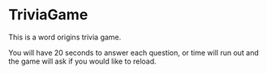 # TriviaGame
This is a word origins trivia game. 

You will have 20 seconds to answer each question, or time will run out and the game will ask if you would like to reload.


